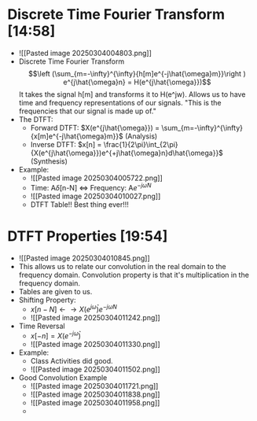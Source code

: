 # Discrete Time Fourier Transform [14:58]
* ![[Pasted image 20250304004803.png]]
* Discrete Time Fourier Transform$$\left (\sum_{m=-\infty}^{\infty}{h[m]e^{-j\hat{\omega}m}}\right ) e^{j\hat{\omega}n} = H(e^{j\hat{\omega}})$$It takes the signal h[m] and transforms it to H(e^jw). Allows us to have time and frequency representations of our signals. "This is the frequencies that our signal is made up of."
* The DTFT:
	* Forward DTFT: $X(e^{j\hat{\omega}}) =  \sum_{m=-\infty}^{\infty}{x[m]e^{-j\hat{\omega}m}}$   (Analysis)
	* Inverse DTFT: $x[n] = \frac{1}{2\pi}\int_{2\pi}{X(e^{j\hat{\omega}})e^{+j\hat{\omega}n}d\hat{\omega}}$  (Synthesis)
* Example:
	* ![[Pasted image 20250304005722.png]]
	* Time: A$\delta$[n-N] <=>  Frequency: A$e^{-j\hat{\omega}N}$
	* ![[Pasted image 20250304010027.png]]
	* DTFT Table!! Best thing ever!!!
# DTFT Properties [19:54]
* ![[Pasted image 20250304010845.png]]
* This allows us to relate our convolution in the real domain to the frequency domain. Convolution property is that it's multiplication in the frequency domain. 
* Tables are given to us. 
* Shifting Property:
	* $x[n-N]  \leftarrow\rightarrow X(e^{j\hat{\omega}})e^{-j\hat{\omega}N}$
	* ![[Pasted image 20250304011242.png]]
* Time Reversal
	* $x[-n] = X(e^{-j\hat{\omega}})$
	* ![[Pasted image 20250304011330.png]]
* Example:
	* Class Activities did good. 
	* ![[Pasted image 20250304011502.png]]
* Good Convolution Example
	* ![[Pasted image 20250304011721.png]]
	* ![[Pasted image 20250304011838.png]]
	* ![[Pasted image 20250304011958.png]]
	* 